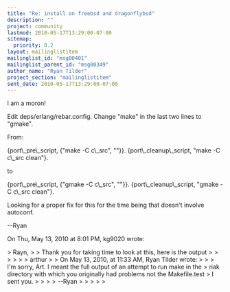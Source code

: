 ```yaml
---
title: "Re: install on freebsd and dragonflybsd"
description: ""
project: community
lastmod: 2010-05-17T13:29:00-07:00
sitemap:
  priority: 0.2
layout: mailinglistitem
mailinglist_id: "msg00401"
mailinglist_parent_id: "msg00349"
author_name: "Ryan Tilder"
project_section: "mailinglistitem"
sent_date: 2010-05-17T13:29:00-07:00
---
```



I am a moron!

Edit deps/erlang/rebar.config. Change "make" in the last two lines to
"gmake".

From:

{port\\_pre\\_script, {"make -C c\\_src", ""}}.
{port\\_cleanup\\_script, "make -C c\\_src clean"}.

to

{port\\_pre\\_script, {"gmake -C c\\_src", ""}}.
{port\\_cleanup\\_script, "gmake -C c\\_src clean"}.

Looking for a proper fix for this for the time being that doesn't involve
autoconf.

--Ryan

On Thu, May 13, 2010 at 8:01 PM, kg9020  wrote:

&gt; Rayn,
&gt;
&gt; Thank you for taking time to look at this, here is the output
&gt;
&gt;
&gt;
&gt;
&gt;
&gt; arthur
&gt;
&gt; On May 13, 2010, at 11:33 AM, Ryan Tilder wrote:
&gt;
&gt; &gt; I'm sorry, Art. I meant the full output of an attempt to run make in the
&gt; riak directory with which you originally had problems not the Makefile.test
&gt; I sent you.
&gt; &gt;
&gt; &gt; --Ryan
&gt; &gt;
&gt;
&gt;
&gt;
